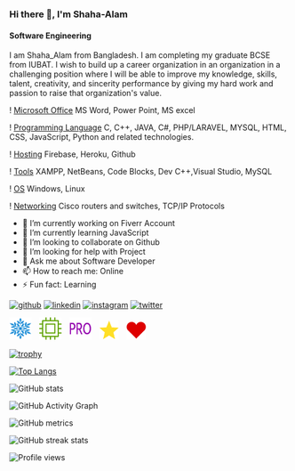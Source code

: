 ### Hi there 👋, I'm Shaha-Alam
#### Software Engineering

I am Shaha_Alam from Bangladesh. I am completing my graduate BCSE from IUBAT. I wish to build up a career organization in an organization in a challenging position where I will be able to improve my knowledge, skills, talent, creativity, and sincerity performance by giving my hard work and passion to raise that organization's value.

! [Microsoft Office](https://pbs.twimg.com/profile_images/1378600091104108550/Fx0gBOz4_400x400.jpg) MS Word, Power Point, MS excel

! [Programming Language](https://pbs.twimg.com/profile_images/1378600091104108550/Fx0gBOz4_400x400.jpg) C, C++, JAVA, C#, PHP/LARAVEL, MYSQL, HTML, CSS, JavaScript, Python and related technologies.

! [Hosting](https://pbs.twimg.com/profile_images/1378600091104108550/Fx0gBOz4_400x400.jpg) Firebase, Heroku, Github

! [Tools](https://pbs.twimg.com/profile_images/1378600091104108550/Fx0gBOz4_400x400.jpg) XAMPP, NetBeans, Code Blocks, Dev C++,Visual Studio, MySQL

! [OS](https://pbs.twimg.com/profile_images/1378600091104108550/Fx0gBOz4_400x400.jpg) Windows, Linux  

! [Networking](https://pbs.twimg.com/profile_images/1378600091104108550/Fx0gBOz4_400x400.jpg) Cisco routers and switches, TCP/IP Protocols 	  

- 🔭 I’m currently working on Fiverr Account 
- 🌱 I’m currently learning JavaScript 
- 👯 I’m looking to collaborate on Github 
- 🤔 I’m looking for help with Project 
- 💬 Ask me about Software Developer 
- 📫 How to reach me: Online 
- ⚡ Fun fact: Learning 


[<img src='https://cdn.jsdelivr.net/npm/simple-icons@3.0.1/icons/github.svg' alt='github' height='40'>](https://github.com/https://github.com/Shaha-Alam/Shaha-Alam)  [<img src='https://cdn.jsdelivr.net/npm/simple-icons@3.0.1/icons/linkedin.svg' alt='linkedin' height='40'>](https://www.linkedin.com/in/www.linkedin.com/in/shahaalam-sa/)  [<img src='https://cdn.jsdelivr.net/npm/simple-icons@3.0.1/icons/instagram.svg' alt='instagram' height='40'>](https://www.instagram.com/https://www.instagram.com/shahaalam//)  [<img src='https://cdn.jsdelivr.net/npm/simple-icons@3.0.1/icons/twitter.svg' alt='twitter' height='40'>](https://twitter.com/https://twitter.com/shahaalam_sa)  

<a href='https://archiveprogram.github.com/'><img src='https://raw.githubusercontent.com/acervenky/animated-github-badges/master/assets/acbadge.gif' width='40' height='40'></a> <a href='https://docs.github.com/en/developers'><img src='https://raw.githubusercontent.com/acervenky/animated-github-badges/master/assets/devbadge.gif' width='40' height='40'></a> <a href='https://github.com/pricing'><img src='https://raw.githubusercontent.com/acervenky/animated-github-badges/master/assets/pro.gif' width='40' height='40'></a> <a href='https://stars.github.com/'><img src='https://raw.githubusercontent.com/acervenky/animated-github-badges/master/assets/starbadge.gif' width='35' height='35'></a> <a href='https://docs.github.com/en/github/supporting-the-open-source-community-with-github-sponsors'><img src='https://raw.githubusercontent.com/acervenky/animated-github-badges/master/assets/sponsorbadge.gif' width='35' height='35'></a> 

[![trophy](https://github-profile-trophy.vercel.app/?username=https://github.com/Shaha-Alam/Shaha-Alam)](https://github.com/ryo-ma/github-profile-trophy)

[![Top Langs](https://github-readme-stats.vercel.app/api/top-langs/?username=https://github.com/Shaha-Alam/Shaha-Alam)](https://github.com/anuraghazra/github-readme-stats)

![GitHub stats](https://github-readme-stats.vercel.app/api?username=https://github.com/Shaha-Alam/Shaha-Alam&show_icons=true&count_private=true)  

![GitHub Activity Graph](https://activity-graph.herokuapp.com/graph?username=https://github.com/Shaha-Alam/Shaha-Alam)  

![GitHub metrics](https://metrics.lecoq.io/https://github.com/Shaha-Alam/Shaha-Alam)  

![GitHub streak stats](https://github-readme-streak-stats.herokuapp.com/?user=https://github.com/Shaha-Alam/Shaha-Alam)  

![Profile views](https://gpvc.arturio.dev/https://github.com/Shaha-Alam/Shaha-Alam)  
